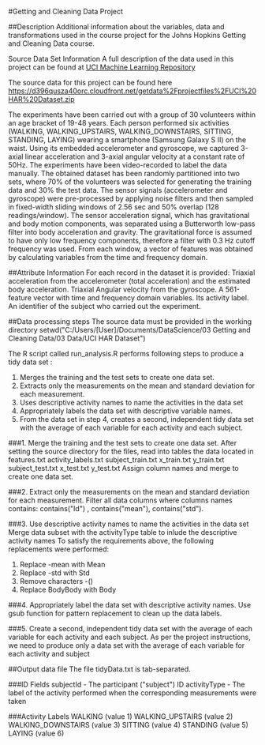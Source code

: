 #Getting and Cleaning Data Project

##Description
Additional information about the variables, data and transformations used in the course project for the Johns Hopkins Getting and Cleaning Data course.

Source Data Set Information
A full description of the data used in this project can be found at [UCI Machine Learning Repository](http://archive.ics.uci.edu/ml/index.html)

The source data for this project can be found here https://d396qusza40orc.cloudfront.net/getdata%2Fprojectfiles%2FUCI%20HAR%20Dataset.zip

The experiments have been carried out with a group of 30 volunteers within an age bracket of 19-48 years. Each person performed six activities (WALKING, WALKING_UPSTAIRS, WALKING_DOWNSTAIRS, SITTING, STANDING, LAYING) wearing a smartphone (Samsung Galaxy S II) on the waist. Using its embedded accelerometer and gyroscope, we captured 3-axial linear acceleration and 3-axial angular velocity at a constant rate of 50Hz. The experiments have been video-recorded to label the data manually. The obtained dataset has been randomly partitioned into two sets, where 70% of the volunteers was selected for generating the training data and 30% the test data. 
The sensor signals (accelerometer and gyroscope) were pre-processed by applying noise filters and then sampled in fixed-width sliding windows of 2.56 sec and 50% overlap (128 readings/window). The sensor acceleration signal, which has gravitational and body motion components, was separated using a Butterworth low-pass filter into body acceleration and gravity. The gravitational force is assumed to have only low frequency components, therefore a filter with 0.3 Hz cutoff frequency was used. From each window, a vector of features was obtained by calculating variables from the time and frequency domain.

##Attribute Information
For each record in the dataset it is provided: 
Triaxial acceleration from the accelerometer (total acceleration) and the estimated body acceleration. 
Triaxial Angular velocity from the gyroscope. 
A 561-feature vector with time and frequency domain variables. 
Its activity label. 
An identifier of the subject who carried out the experiment. 


##Data processing steps
The source data must be provided in the working directory setwd("C:/Users/[User]/Documents/DataScience/03 Getting and Cleaning Data/03 Data/UCI HAR Dataset")

The R script called run_analysis.R performs following steps to produce a tidy data set : 
1. Merges the training and the test sets to create one data set. 
2. Extracts only the measurements on the mean and standard deviation for each measurement.  
3. Uses descriptive activity names to name the activities in the data set 
4. Appropriately labels the data set with descriptive variable names.  
5. From the data set in step 4, creates a second, independent tidy data set with the average of each variable for each activity and each subject.

###1. Merge the training and the test sets to create one data set.
After setting the source directory for the files, read into tables the data located in
features.txt 
activity_labels.txt 
subject_train.txt 
x_train.txt 
y_train.txt 
subject_test.txt 
x_test.txt 
y_test.txt 
Assign column names and merge to create one data set.

###2. Extract only the measurements on the mean and standard deviation for each measurement.
Filter all data columns where columns names contains: contains("Id") , contains("mean"), contains("std").

###3. Use descriptive activity names to name the activities in the data set
Merge data subset with the activityType table to inlude the descriptive activity names
To satisfy the requirements above, the following replacements were performed:
1. Replace -mean with Mean 
2. Replace -std with Std 
3. Remove characters -() 
4. Replace BodyBody with Body 

###4. Appropriately label the data set with descriptive activity names.
Use gsub function for pattern replacement to clean up the data labels.

###5. Create a second, independent tidy data set with the average of each variable for each activity and each subject.
As per the project instructions, we need to produce only a data set with the average of each variable for each activity and subject


##Output data file
The file tidyData.txt is tab-separated.

###ID Fields
subjectId - The participant ("subject") ID 
activityType - The label of the activity performed when the corresponding measurements were taken 

###Activity Labels
WALKING (value 1) 
WALKING_UPSTAIRS (value 2) 
WALKING_DOWNSTAIRS (value 3) 
SITTING (value 4) 
STANDING (value 5) 
LAYING (value 6) 

